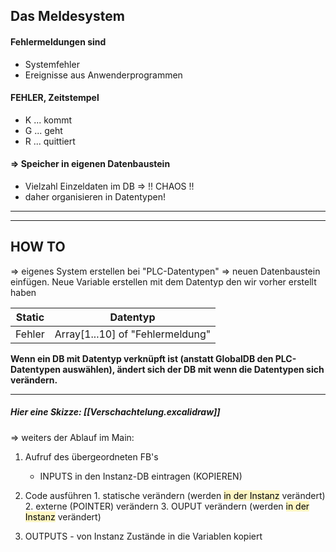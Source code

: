 ## Das Meldesystem

#### Fehlermeldungen sind 
- Systemfehler
- Ereignisse aus Anwenderprogrammen


#### FEHLER, Zeitstempel
-  K ... kommt
-  G ... geht
-  R ... quittiert

#### => Speicher in eigenen Datenbaustein
 - Vielzahl Einzeldaten im DB => !! CHAOS !!
 - daher organisieren in Datentypen!

---
---

## HOW TO

=> eigenes System erstellen bei "PLC-Datentypen"
=> neuen Datenbaustein einfügen. Neue Variable erstellen mit dem Datentyp den wir vorher erstellt haben

Static  |  Datentyp
----          |          ----
Fehler | Array[1...10] of "Fehlermeldung"

**Wenn ein DB mit Datentyp verknüpft ist (anstatt GlobalDB den PLC-Datentypen auswählen), ändert sich der DB mit wenn die Datentypen sich verändern.**

---

##### Hier eine Skizze: [[Verschachtelung.excalidraw]]
=> weiters der Ablauf im Main:

1. Aufruf des übergeordneten FB's
	- INPUTS in den Instanz-DB eintragen (KOPIEREN)

1. Code ausführen
		1. statische verändern (werden <mark style="background: #FFF3A3A6;">in der Instanz</mark> verändert)
		2. externe (POINTER) verändern
		3. OUPUT verändern (werden <mark style="background: #FFF3A3A6;">in der Instanz</mark> verändert)
2. OUTPUTS
		-  von Instanz Zustände in die Variablen kopiert










